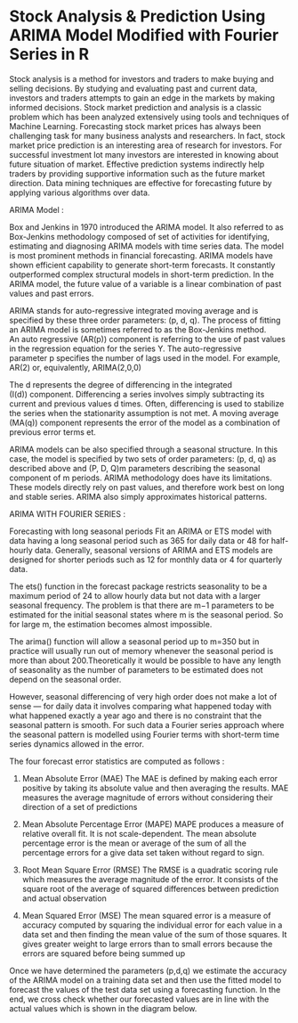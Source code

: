 # Stock Analysis & Prediction Using ARIMA Model Modified with Fourier Series in R

Stock analysis is a method for investors and traders to make buying and selling decisions. By studying and evaluating past and current data, investors and traders attempts to gain an edge in the markets by making informed decisions. Stock market prediction and analysis is a classic problem which has been analyzed extensively using tools and techniques of Machine Learning. Forecasting stock market prices has always been challenging task for many business analysts and researchers. In fact, stock market price prediction is an interesting area of research for investors. For successful investment lot many investors are interested in knowing about future situation of market. Effective prediction systems indirectly help traders by providing supportive information such as the future market direction. Data mining techniques are effective for forecasting future by applying various algorithms over data.

ARIMA Model :

Box and Jenkins in 1970 introduced the ARIMA model. It also referred to as Box-Jenkins methodology composed of set of activities for identifying, estimating and diagnosing ARIMA models with time series data. The model is most prominent methods in financial forecasting. ARIMA models have shown efficient capability to generate short-term forecasts. It constantly outperformed complex structural models in short-term prediction. In the ARIMA model, the future value of a variable is a linear combination of past values and past errors.

ARIMA stands for auto-regressive integrated moving average and is specified by these three order parameters: (p, d, q). The process of fitting an ARIMA model is sometimes referred to as the Box-Jenkins method.
An auto regressive (AR(p)) component is referring to the use of past values in the regression equation for the series Y. The auto-regressive parameter p specifies the number of lags used in the model. For example, AR(2) or, equivalently, ARIMA(2,0,0)

The d represents the degree of differencing in the integrated (I(d)) component. Differencing a series involves simply subtracting its current and previous values d times. Often, differencing is used to stabilize the series when the stationarity assumption is not met.
A moving average (MA(q)) component represents the error of the model as a combination of previous error terms et. 

ARIMA models can be also specified through a seasonal structure. In this case, the model is specified by two sets of order parameters: (p, d, q) as described above and (P, D, Q)m parameters describing the seasonal component of m periods.
ARIMA methodology does have its limitations. These models directly rely on past values, and therefore work best on long and stable series. ARIMA also simply approximates historical patterns.


ARIMA WITH FOURIER SERIES :

Forecasting with long seasonal periods
Fit an ARIMA or ETS model with data having a long seasonal period such as 365 for daily data or 48 for half-hourly data. Generally, seasonal versions of ARIMA and ETS models are designed for shorter periods such as 12 for monthly data or 4 for quarterly data.

The ets() function in the forecast package restricts seasonality to be a maximum period of 24 to allow hourly data but not data with a larger seasonal frequency. The problem is that there are m−1 parameters to be estimated for the initial seasonal states where m is the seasonal period. So for large m, the estimation becomes almost impossible.

The arima() function will allow a seasonal period up to m=350 but in practice will usually run out of memory whenever the seasonal period is more than about 200.Theoretically it would be possible to have any length of seasonality as the number of parameters to be estimated does not depend on the seasonal order. 

However, seasonal differencing of very high order does not make a lot of sense — for daily data it involves comparing what happened today with what happened exactly a year ago and there is no constraint that the seasonal pattern is smooth.
For such data a Fourier series approach where the seasonal pattern is modelled using Fourier terms with short-term time series dynamics allowed in the error.


The four forecast error statistics are computed as follows :

1)	Mean Absolute Error (MAE) 
The MAE is defined by making each error positive by taking its absolute value and then averaging the results. MAE measures the average magnitude of errors without considering their direction of a set of predictions

2)	Mean Absolute Percentage Error (MAPE) MAPE produces a measure of relative overall fit. It is not scale-dependent. The mean absolute percentage error is the mean or average of the sum of all the percentage errors for a give data set taken without regard to sign. 

3)	Root Mean Square Error (RMSE) The RMSE is a quadratic scoring rule which measures the average magnitude of the error. It consists of the square root of the average of squared differences between prediction and actual observation

4)	Mean Squared Error (MSE) The mean squared error is a measure of accuracy computed by squaring the individual error for each value in a data set and then finding the mean value of the sum of those squares. It gives greater weight to large errors than to small errors because the errors are squared before being summed up

Once we have determined the parameters (p,d,q) we estimate the accuracy of the ARIMA model on a training data set and then use the fitted model to forecast the values of the test data set using a forecasting function. In the end, we cross check whether our forecasted values are in line with the actual values which is shown in the diagram below.
